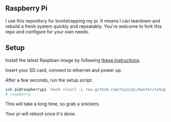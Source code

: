 ## Raspberry Pi

I use this repository for bootstrapping my pi. It means I can teardown and rebuild a fresh system quickly and repeatably. You're welcome to fork this repo and configure for your own needs.

## Setup

Install the latest Raspbian image by following [these instructions](http://www.raspberrypi.org/documentation/installation/installing-images/).

Insert your SD card, connect to ethernet and power up.

After a few seconds, run the setup script.

```bash
ssh pi@raspberrypi 'bash <(curl -L raw.github.com/tuzz/pi/master/setup.sh)'
# raspberry
```

This will take a long time, so grab a snickers.

Your pi will reboot once it's done.
